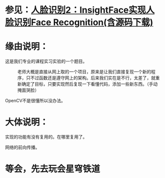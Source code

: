 # 参见：[人脸识别2：InsightFace实现人脸识别Face Recognition(含源码下载)][def]


[def]: https://blog.csdn.net/guyuealian/article/details/130600472

# 缘由说明：
这是我们专业的课程实习实验的一个题目。
<dir>
老师大概是直接从网上取的一个项目，原来是让我们直接复现一个新的程序，只不过函数还是遵守网上的架构。后来我们实在是不行，太差了，就重新确定了目标，只要实现然后复现一下看懂代码，添加一些新东西。（手动掩面哭脸）
</dir>
OpenCV不是很懂所以没办法。

# 大体说明：
实现的功能有没有复用的。在哪里复用了。

网络的前向传播。

# 等会，先去玩会星穹铁道
